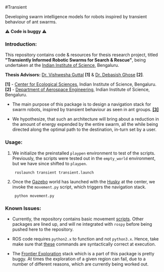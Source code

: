 
#Transient

Developing swarm intelligence models for robots inspired by transient behaviour of ant swarms.

:warning: **Code is buggy** :warning:

### Introduction:

This repository contains code & resources for thesis research project, titled **"Transiently Informed Robotic Swarms for Search & Rescue"**, being undertaken at the <a title="IISc" href="https://iisc.ac.in" target="_blank">Indian Institute of Science</a>, Bengaluru.

**Thesis Advisors:** <a title="Professor Guttal" href="https://teelabiisc.wordpress.com/curriculum-vitae/" target="_blank">Dr. Vishwesha Guttal</a> **[1]** & <a title="Professor Ghose" href="http://www.aero.iisc.ernet.in/people/debasish-ghose/" target="_blank">Dr. Debasish Ghose</a> **[2]**.

**[1]** - <a title="CES, IISc" href="http://ces.iisc.ernet.in" target="_blank">Center for Ecological Sciences</a>, Indian Institute of Science, Bengaluru.
<br>
**[2]** - <a title="Aerospace Engineering, IISc" href="http://www.aero.iisc.ernet.in" target="_blank">Department of Aerospace Engineering</a>, Indian Institute of Science, Bengaluru.

- The main purpose of this package is to design a navigation stack for swarm robots, inspired by transient behaviour as seen in ant groups. <a title="Gelblum et al" href="https://www.nature.com/articles/ncomms8729" target="_blank">**[3]**</a>

- We hypothesize, that such an architecture will bring about a reduction in the amount of energy expended by the entire swarm, all the while being directed along the optimal path to the destination, in-turn set by a user.

### Usage:

1. We initialize the preinstalled ```playpen``` environment to test of the scripts. Previously, the scripts were tested out in the ```empty_world``` environment, but we have since shifted to ```playpen```.
		
		roslaunch transient transient.launch

2. Once the <a title="Gazebo" href="http://gazebosim.org/" target="_blank">Gazebo</a> world has launched with the <a title="Husky!" href="https://www.clearpathrobotics.com/husky-unmanned-ground-vehicle-robot/" target="_blank">Husky</a> at the center, we invoke the ```movement.py``` script, which triggers the navigation stack.
		
		python movement.py

### Known Issues:

- Currently, the repository contains basic movement <a title="Movement Code!" href="https://github.com/SarthakJShetty/Transient/blob/master/movement.py">scripts</a>. Other packages are lined up, and will ne integrated with ```rospy``` before being pushed here to the repository.

- ROS code requires ```python2.x``` to function and not ```python3.x```. Hence, take make sure that <a title="Python 2.x" href="https://github.com/SarthakJShetty/Transient#usage">these</a> commands are syntactically correct at execution.

- The [Frontier Exploration](http://wiki.ros.org/husky_navigation/Tutorials/Husky%20Frontier%20Exploration%20Demo) stack which is a part of this package is pretty buggy. At times the exploration of a given region can fail, due to a number of different reasons, which are currently being worked out.